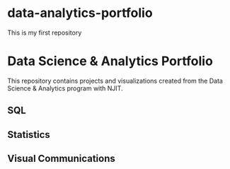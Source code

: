 # data-analytics-portfolio
This is my first repository
# Data Science & Analytics Portfolio
This repository contains projects and visualizations created from the Data Science & Analytics program with NJIT.

## SQL

## Statistics

## Visual Communications
